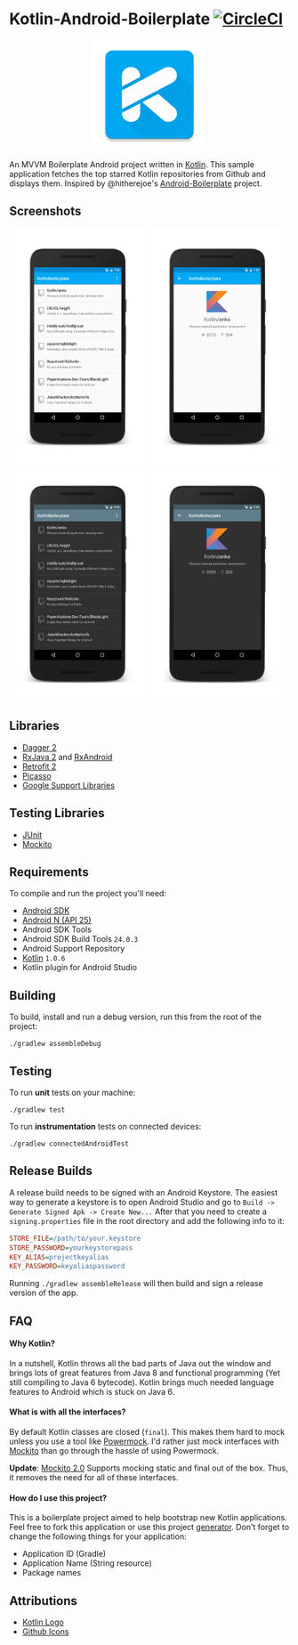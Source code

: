 # Kotlin-Android-Boilerplate [![CircleCI](https://img.shields.io/circleci/project/Plastix/Kotlin-Android-Boilerplate/master.svg)](https://circleci.com/gh/Plastix/Kotlin-Android-Boilerplate)

<p align="center">
    <img src="app/src/main/res/mipmap-xxxhdpi/ic_web.png" width="200">
</p>

An MVVM Boilerplate Android project written in [Kotlin](https://kotlinlang.org/). This sample
application fetches the top starred Kotlin repositories from Github and displays them. Inspired by
@hitherejoe's [Android-Boilerplate](https://github.com/hitherejoe/Android-Boilerplate) project.

## Screenshots
<img src="art/screenshots/list.png" width="49%" />
<img src="art/screenshots/detail.png" width="49%" />

<img src="art/screenshots/list_night.png" width="49%" />
<img src="art/screenshots/detail_night.png" width="49%" />

## Libraries
* [Dagger 2](http://google.github.io/dagger/)
* [RxJava 2](https://github.com/ReactiveX/RxJava) and [RxAndroid](https://github.com/ReactiveX/RxAndroid)
* [Retrofit 2](http://square.github.io/retrofit/)
* [Picasso](http://square.github.io/picasso/)
* [Google Support Libraries](http://developer.android.com/tools/support-library/index.html)

## Testing Libraries
* [JUnit](http://junit.org/junit4/)
* [Mockito](http://mockito.org/)

## Requirements
To compile and run the project you'll need:

- [Android SDK](http://developer.android.com/sdk/index.html)
- [Android N (API 25)](http://developer.android.com/tools/revisions/platforms.html)
- Android SDK Tools
- Android SDK Build Tools `24.0.3`
- Android Support Repository
- [Kotlin](https://kotlinlang.org/) `1.0.6`
- Kotlin plugin for Android Studio

Building
--------

To build, install and run a debug version, run this from the root of the project:

```
./gradlew assembleDebug
```

Testing
-------

To run **unit** tests on your machine:

```
./gradlew test
```

To run **instrumentation** tests on connected devices:

```
./gradlew connectedAndroidTest
```


## Release Builds
A release build needs to be signed with an Android Keystore. The easiest way to generate a keystore is to open
Android Studio and go to `Build -> Generate Signed Apk -> Create New...` After that you need to create a
`signing.properties` file in the root directory and add the following info to it:
```INI
STORE_FILE=/path/to/your.keystore
STORE_PASSWORD=yourkeystorepass
KEY_ALIAS=projectkeyalias
KEY_PASSWORD=keyaliaspassword
```
Running `./gradlew assembleRelease` will then build and sign a release version of the app.

## FAQ
#### Why Kotlin?
In a nutshell, Kotlin throws all the bad parts of Java out the window and brings lots of great features from
Java 8 and functional programming (Yet still compiling to Java 6 bytecode). Kotlin brings much needed language
features to Android which is stuck on Java 6.

#### What is with all the interfaces?

By default Kotlin classes are closed (`final`). This makes them hard to mock unless you use a tool like
[Powermock](https://github.com/jayway/powermock). I'd rather just mock interfaces with [Mockito](http://mockito.org/)
than go through the hassle of using Powermock.

**Update**: [Mockito 2.0](https://github.com/mockito/mockito/wiki/What%27s-new-in-Mockito-2) Supports mocking
 static and final out of the box. Thus, it removes the need for all of these interfaces.

#### How do I use this project?
This is a boilerplate project aimed to help bootstrap new Kotlin applications. Feel free to fork this application
or use this project [generator](https://github.com/ravidsrk/generator-kotlin-android-boilerplate). Don't
forget to change the following things for your application:

* Application ID (Gradle)
* Application Name (String resource)
* Package names

## Attributions
- [Kotlin Logo](http://instantlogosearch.com/kotlin)
- [Github Icons](https://octicons.github.com/)
